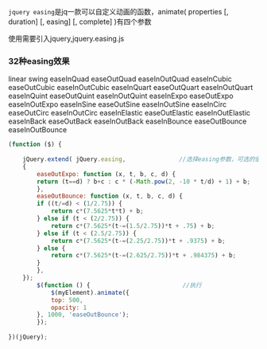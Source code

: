 `jquery easing`是jq一款可以自定义动画的函数，animate( properties [, duration] [, easing] [, complete] )有四个参数

使用需要引入jquery,jquery.easing.js

### 32种easing效果

linear
swing
easeInQuad
easeOutQuad
easeInOutQuad
easeInCubic
easeOutCubic
easeInOutCubic
easeInQuart
easeOutQuart
easeInOutQuart
easeInQuint
easeOutQuint
easeInOutQuint
easeInExpo
easeOutExpo
easeInOutExpo
easeInSine
easeOutSine
easeInOutSine
easeInCirc
easeOutCirc
easeInOutCirc
easeInElastic
easeOutElastic
easeInOutElastic
easeInBack
easeOutBack
easeInOutBack
easeInBounce
easeOutBounce
easeInOutBounce

```javascript
(function ($) {
				
	jQuery.extend( jQuery.easing,               //选择easing参数，可选的值有32种
	{  
	    easeOutExpo: function (x, t, b, c, d) {  
		return (t==d) ? b+c : c * (-Math.pow(2, -10 * t/d) + 1) + b;  
	    },  
	    easeOutBounce: function (x, t, b, c, d) {  
		if ((t/=d) < (1/2.75)) {  
		    return c*(7.5625*t*t) + b;  
		} else if (t < (2/2.75)) {  
		    return c*(7.5625*(t-=(1.5/2.75))*t + .75) + b;  
		} else if (t < (2.5/2.75)) {  
		    return c*(7.5625*(t-=(2.25/2.75))*t + .9375) + b;  
		} else {  
		    return c*(7.5625*(t-=(2.625/2.75))*t + .984375) + b;  
		}  
	    },  
	}); 
        $(function () {                          //执行
            $(myElement).animate({  
		    top: 500,  
		    opacity: 1  
		}, 1000, 'easeOutBounce');  
        });
			
})(jQuery);

```
